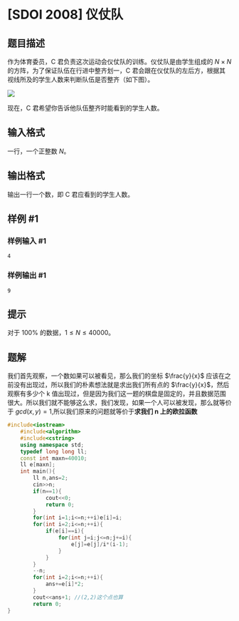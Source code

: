 # [SDOI 2008] 仪仗队

## 题目描述

作为体育委员，C 君负责这次运动会仪仗队的训练。仪仗队是由学生组成的 $N \times N$ 的方阵，为了保证队伍在行进中整齐划一，C 君会跟在仪仗队的左后方，根据其视线所及的学生人数来判断队伍是否整齐（如下图）。

![](https://cdn.luogu.com.cn/upload/pic/1149.png)

现在，C 君希望你告诉他队伍整齐时能看到的学生人数。

## 输入格式

一行，一个正整数 $N$。

## 输出格式

输出一行一个数，即 C 君应看到的学生人数。

## 样例 #1

### 样例输入 #1

```
4
```

### 样例输出 #1

```
9
```

## 提示

对于 $100 \%$ 的数据，$1 \le N \le 40000$。

## 题解
我们首先观察，一个数如果可以被看见，那么我们的坐标 $\frac{y}{x}$ 应该在之前没有出现过，所以我们的朴素想法就是求出我们所有点的 $\frac{y}{x}$，然后观察有多少个 k 值出现过，但是因为我们这一题的棋盘是固定的，并且数据范围很大。所以我们就不能够这么求，我们发现，如果一个人可以被发现，那么就等价于 $gcd(x,y)=1$,所以我们原来的问题就等价于**求我们 n 上的欧拉函数**

```cpp
#include<iostream>
    #include<algorithm>
    #include<cstring>
    using namespace std;
    typedef long long ll;
    const int maxn=40010;
    ll e[maxn];
    int main(){
        ll n,ans=2;
        cin>>n;
        if(n==1){
            cout<<0;
            return 0;
        }
        for(int i=1;i<=n;++i)e[i]=i;
        for(int i=2;i<=n;++i){
            if(e[i]==i){
                for(int j=i;j<=n;j+=i){
                    e[j]=e[j]/i*(i-1);
                }
            }
        }
        --n;
        for(int i=2;i<=n;++i){
            ans+=e[i]*2;
        }
        cout<<ans+1; //(2,2)这个点也算
        return 0;
}
```
